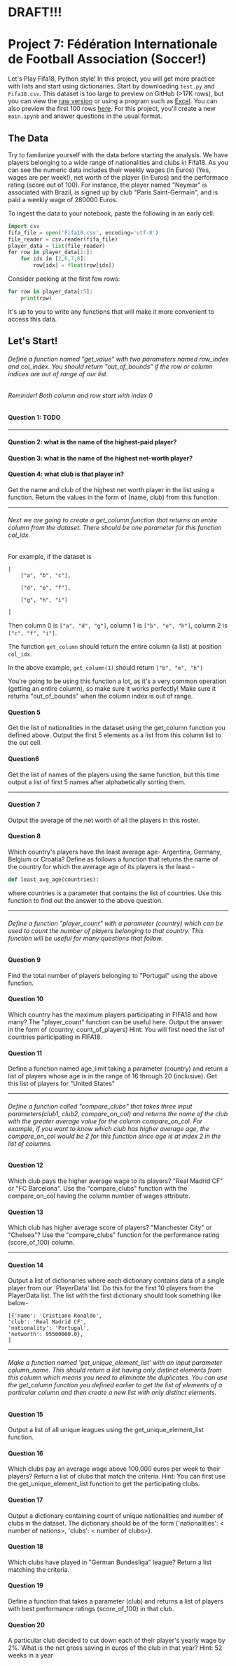 # DRAFT!!!

# Project 7: Fédération Internationale de Football Association (Soccer!)

Let's Play Fifa18, Python style!  In this project, you will get more
practice with lists and start using dictionaries.  Start by
downloading `test.py` and `Fifa18.csv`.  This dataset is too large to
preview on GitHub (>17K rows), but you can view the
[raw version](https://raw.githubusercontent.com/tylerharter/cs301-projects/master/spring19/p7/Fifa18.csv)
or using a program such as [Excel](https://github.com/tylerharter/cs301-projects/blob/master/spring19/p7/excel.md).
You can also preview the first 100 rows [here](https://github.com/tylerharter/cs301-projects/blob/master/spring19/p7/preview.csv).
For this project, you'll create a new `main.ipynb` and answer
questions in the usual format.

## The Data

Try to familarize yourself with the data before starting the
analysis. We have players belonging to a wide range of nationalities
and clubs in Fifa18. As you can see the numeric data includes their
weekly wages (in Euros) (Yes, wages are per week!), net worth of the
player (in Euros) and the performace rating (score out of 100). For
instance, the player named "Neymar" is associated with Brazil, is
signed up by club "Paris Saint-Germain", and is paid a weekly wage of
280000 Euros.

To ingest the data to your notebook, paste the following in an early cell:

```python
import csv
fifa_file = open('Fifa18.csv', encoding='utf-8')
file_reader = csv.reader(fifa_file)
player_data = list(file_reader)
for row in player_data[1:]:
    for idx in [2,6,7,8]:
        row[idx] = float(row[idx])
```

Consider peeking at the first few rows:
```python
for row in player_data[:5]:
    print(row)
```

It's up to you to write any functions that will make it more
convenient to access this data.

## Let's Start!

###### Define a function named "get_value" with two parameters named row_index and col_index. You should return "out_of_bounds" if the row or column indices are out of range of our list.
###### Reminder! Both column and row start with index 0

#### Question 1: TODO

---

#### Question 2: what is the name of the highest-paid player?

#### Question 3: what is the name of the highest net-worth player?

#### Question 4: what club is that player in?


Get the name and club of the highest net worth player in the list using a function. Return the values in the form of (name, club) from this function.

---
###### Next we are going to create a get_column function that returns an entire column from the dataset. There should be one parameter for this function col_idx.

For example, if the dataset is

```
[
    ["a", "b", "c"],

    ["d", "e", "f"],

    ["g", "h", "i"]

]
```

Then column 0 is `["a", "d", "g"]`, column 1 is `["b", "e", "h"]`, column 2 is `["c", "f", "i"]`.

The function `get_column` should return the entire column (a list) at position `col_idx`.

In the above example, `get_column(1)` should return `["b", "e", "h"]`

You're going to be using this function a lot, as it's a very common operation (getting an entire column), so make sure it works perfectly! Make sure it returns "out_of_bounds" when the column index is out of range.

#### Question 5
Get the list of nationalities in the dataset using the get_column function you defined above.
Output the first 5 elements as a list from this column list to the out cell.

#### Question6

Get the list of names of the players using the same function, but this time output a list of first 5 names after alphabetically sorting them.

---
#### Question 7

Output the average of the net worth of all the players in this roster.

#### Question 8

Which country's players have the least average age- Argentina, Germany, Belgium or Croatia? 
Define as follows a function that returns the name of the country for which the average age of its players  is the least -
```python
def least_avg_age(countries):
```
where countries is a parameter that contains the list of countries. Use this function to find out the answer to the above question.

---

###### Define a function "player_count" with a parameter (country) which can be used to count the number of players belonging to that country. This function will be useful for many questions that follow.
#### Question 9

Find the total number of players belonging to "Portugal" using the above function.

#### Question 10 

Which country has the maximum players participating in FIFA18 and how many? The "player_count" function can be useful here. Output the answer in the form of (country, count_of_players)
Hint: You will first need the list of countries participating in FIFA18.

#### Question 11

Define a function named age_limit taking a parameter (country) and return a list of players whose age is in the range of 16 through 20 (inclusive). 
Get this list of players for "United States"

---

###### Define a function called "compare_clubs" that takes three input parameters(club1, club2, compare_on_col) and returns the name of the club with the greater average value for the column compare_on_col. For example, if you want to know which club has higher average age, the compare_on_col would be 2 for this function since age is at index 2 in the list of columns.

#### Question 12

Which club pays the higher average wage to its players? "Real Madrid CF" or "FC Barcelona". Use the "compare_clubs" function with the compare_on_col having  the column number of wages attribute.

#### Question 13

Which club has higher average score of players? "Manchester City" or "Chelsea"?  Use the "compare_clubs" function for the performance rating (score_of_100) column.

---
#### Question 14

Output a list of dictionaries where each dictionary contains data of a single player from our 'PlayerData' list. Do this for the first 10 players from the PlayerData list.
The list with the first dictionary should look something like below-
```
[{'name': 'Cristiano Ronaldo',
'club': 'Real Madrid CF',
'nationality': 'Portugal',
'networth': 95500000.0},
]
```
---

###### Make a function named 'get_unique_element_list' with an input parameter column_name. This should return a list having only distinct elements from this column which means you need to eliminate the duplicates. You can use the get_column function you defined earlier to get the list of elements of a particular column and then create a new list with only distinct elements.

#### Question 15

Output a list of all unique leagues using the get_unique_element_list function.

#### Question 16

Which clubs pay an average wage above 100,000 euros  per week to their players? Return a list of clubs that match the criteria.
Hint: You can first use the get_unique_element_list function to get the participating clubs.

#### Question 17

Output a dictionary containing count of unique nationalities and number of clubs in the dataset. The dictionary should be of the form {'nationalities': < number of nations>, 'clubs': < number of clubs>}. 

#### Question 18

Which clubs have played in "German Bundesliga" league? Return a list matching the criteria.

#### Question 19

Define a function that takes a parameter (club) and returns a list of players with best performance ratings (score_of_100) in that club.


#### Question 20

A particular club decided to cut down each of their player's yearly wage by 2%. What is the net gross saving in euros of the club in that year? 
Hint: 52 weeks in a year

 
